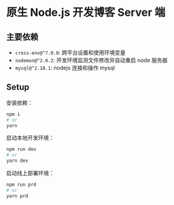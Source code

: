 # 原生 Node.js 开发博客 Server 端

## 主要依赖

+ `cross-env@^7.0.0`: 跨平台设置和使用环境变量
+ `nodemon@^2.0.2`: 开发环境监测文件修改并自动重启 node 服务器
+ `mysql@^2.18.1`: nodejs 连接和操作 mysql

## Setup

安装依赖：

```bash
npm i
# or
yarn
```

启动本地开发环境：

```bash
npm run dev
# or
yarn dev
```

启动线上部署环境：

```bash
npm run prd
# or
yarn prd
```
